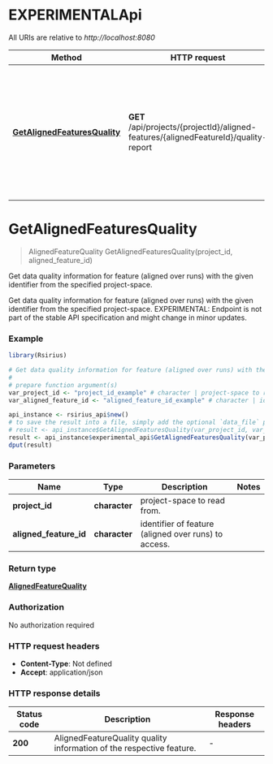 # EXPERIMENTALApi

All URIs are relative to *http://localhost:8080*

Method | HTTP request | Description
------------- | ------------- | -------------
[**GetAlignedFeaturesQuality**](EXPERIMENTALApi.md#GetAlignedFeaturesQuality) | **GET** /api/projects/{projectId}/aligned-features/{alignedFeatureId}/quality-report | Get data quality information for feature (aligned over runs) with the given identifier from the specified project-space.


# **GetAlignedFeaturesQuality**
> AlignedFeatureQuality GetAlignedFeaturesQuality(project_id, aligned_feature_id)

Get data quality information for feature (aligned over runs) with the given identifier from the specified project-space.

Get data quality information for feature (aligned over runs) with the given identifier from the specified project-space.   EXPERIMENTAL: Endpoint is not part of the stable API specification and might change in minor updates.

### Example
```R
library(Rsirius)

# Get data quality information for feature (aligned over runs) with the given identifier from the specified project-space.
#
# prepare function argument(s)
var_project_id <- "project_id_example" # character | project-space to read from.
var_aligned_feature_id <- "aligned_feature_id_example" # character | identifier of feature (aligned over runs) to access.

api_instance <- rsirius_api$new()
# to save the result into a file, simply add the optional `data_file` parameter, e.g.
# result <- api_instance$GetAlignedFeaturesQuality(var_project_id, var_aligned_feature_iddata_file = "result.txt")
result <- api_instance$experimental_api$GetAlignedFeaturesQuality(var_project_id, var_aligned_feature_id)
dput(result)
```

### Parameters

Name | Type | Description  | Notes
------------- | ------------- | ------------- | -------------
 **project_id** | **character**| project-space to read from. | 
 **aligned_feature_id** | **character**| identifier of feature (aligned over runs) to access. | 

### Return type

[**AlignedFeatureQuality**](AlignedFeatureQuality.md)

### Authorization

No authorization required

### HTTP request headers

 - **Content-Type**: Not defined
 - **Accept**: application/json

### HTTP response details
| Status code | Description | Response headers |
|-------------|-------------|------------------|
| **200** | AlignedFeatureQuality quality information of the respective feature. |  -  |

